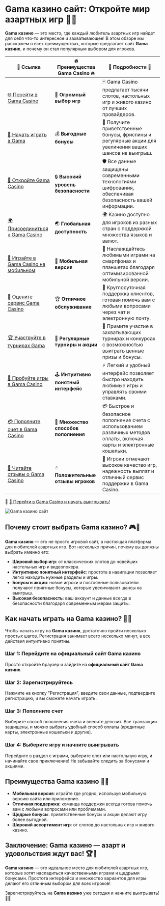 # Gama казино сайт: Откройте мир азартных игр 🎰💥

**Gama казино** — это место, где каждый любитель азартных игр найдет для себя что-то интересное и захватывающее! В этом обзоре мы расскажем о всех преимуществах, которые предлагает сайт **Gama казино**, и почему он стал популярным выбором для игроков.

| 🔗 **Ссылка**                                         | 🔥 **Преимущества Gama Casino** 🔥  | 🌟 **Подробности** 🌟 |
|-----------------------------------------------------|-------------------------------------|----------------------|
| [🌐 Перейти в Gama Casino](https://brandplay.link/j6NMKsDz) | 🎰 **Огромный выбор игр**            | 🃏 Gama Casino предлагает тысячи слотов, настольных игр и живого казино от лучших провайдеров. |
| [💸 Начать играть в Gama](https://brandplay.link/j6NMKsDz) | 💰 **Выгодные бонусы**                | 🎁 Получите приветственные бонусы, фриспины и регулярные акции для увеличения ваших шансов на выигрыш. |
| [🔐 Откройте Gama Casino](https://brandplay.link/j6NMKsDz) | 🔒 **Высокий уровень безопасности**    | 🛡️ Все данные защищены современными технологиями шифрования, обеспечивая безопасность вашей информации. |
| [🌍 Присоединиться к Gama Casino](https://brandplay.link/j6NMKsDz) | 🌏 **Глобальная доступность**         | 🌍 Казино доступно для игроков из разных стран с поддержкой множества языков и валют. |
| [📱 Играйте в Gama Casino на мобильном](https://brandplay.link/j6NMKsDz) | 📲 **Мобильная версия**                | 📱 Наслаждайтесь любимыми играми на смартфонах и планшетах благодаря оптимизированной мобильной версии. |
| [🔧 Оцените сервис Gama Casino](https://brandplay.link/j6NMKsDz) | 🏆 **Отличное обслуживание**          | 🤝 Круглосуточная поддержка клиентов, готовая помочь вам с любыми вопросами через чат и электронную почту. |
| [🏆 Участвуйте в турнирах Gama](https://brandplay.link/j6NMKsDz) | 🎉 **Регулярные турниры и акции**      | 🥇 Примите участие в захватывающих турнирах и конкурсах с возможностью выиграть ценные призы и бонусы. |
| [🎯 Пробуйте игры в Gama Casino](https://brandplay.link/j6NMKsDz) | 🕹️ **Интуитивно понятный интерфейс**   | ⚡ Легкий и удобный интерфейс позволяет быстро находить любимые игры и управлять своими ставками. |
| [💳 Пополните счет в Gama Casino](https://brandplay.link/j6NMKsDz) | 💸 **Множество способов пополнения**    | 💳 Быстрое и безопасное пополнение счета с использованием различных методов оплаты, включая карты и электронные кошельки. |
| [💬 Читайте отзывы о Gama Casino](https://brandplay.link/j6NMKsDz) | ⭐ **Положительные отзывы игроков**     | 👏 Игроки отмечают высокое качество игр, надежность выплат и отличный сервис поддержки в Gama Casino. |

🔗 [🚀 Перейти в Gama Casino и начать выигрывать!](https://brandplay.link/j6NMKsDz)

![Gama казино сайт](https://imgbb.ru/frontend/posts/creation/2023-07-22/oi161jo2va9xnz4uodk35psn1qej265k1wj.jpg)

## Почему стоит выбрать Gama казино? 🎮💎

**Gama казино** — это не просто игровой сайт, а настоящая платформа для любителей азартных игр. Вот несколько причин, почему вы должны выбрать именно его:

- **Широкий выбор игр**: от классических слотов до новейших настольных игр и видеопокера.
- **Интуитивно понятный интерфейс**: простота в навигации позволяет легко находить нужные разделы и игры.
- **Бонусы и акции**: новые игроки и постоянные пользователи получают приятные бонусы, которые увеличивают шансы на выигрыш.
- **Высокая безопасность**: ваш аккаунт и данные всегда в безопасности благодаря современным мерам защиты.

## Как начать играть на Gama казино? 🚀🎲

Чтобы начать игру на **Gama казино**, достаточно пройти несколько простых шагов. Регистрация занимает всего несколько минут, а все действия интуитивно понятны.

### Шаг 1: Перейдите на официальный сайт Gama казино
Просто откройте браузер и зайдите на **официальный сайт Gama казино**.

### Шаг 2: Зарегистрируйтесь
Нажмите на кнопку "Регистрация", введите свои данные, подтвердите регистрацию, и вы сможете начать играть.

### Шаг 3: Пополните счет
Выберите способ пополнения счета и внесите депозит. Все транзакции защищены, и можно выбрать удобный способ оплаты (кредитные карты, электронные кошельки и другие).

### Шаг 4: Выберите игру и начните выигрывать
Перейдите в раздел с играми, выберите слот или настольную игру, и начинайте свое приключение! Не забывайте следить за бонусами и акциями.

## Преимущества Gama казино 🌟🎰

- **Мобильная версия**: играйте где угодно, используя мобильную версию сайта или приложение.
- **Отличная поддержка**: команда поддержки всегда готова помочь вам с любыми вопросами или проблемами.
- **Щедрые бонусы**: приветственные бонусы и акции делают игру более выгодной.
- **Широкий ассортимент игр**: от слотов до настольных игр и живого казино.

## Заключение: Gama казино — азарт и удовольствия ждут вас! 🏆🎉

**Gama казино** — это идеальное место для любителей азартных игр, которые хотят насладиться качественными играми и щедрыми бонусами. Простота интерфейса и множество вариантов для игры делают его отличным выбором для всех игроков!

Зарегистрируйтесь на **Gama казино** уже сегодня и начните выигрывать! 🎰✨
